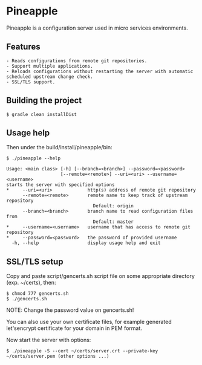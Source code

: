 # Pineapple

Pineapple is a configuration server used in micro services environments.

## Features
    - Reads configurations from remote git repositories.
    - Support multiple applications.
    - Reloads configurations without restarting the server with automatic scheduled upstream change check.
    - SSL/TLS support.

## Building the project
```
$ gradle clean installDist
```

## Usage help
Then under the build/install/pineapple/bin:
```
$ ./pineapple --help
```

```
Usage: <main class> [-h] [--branch=<branch>] --password=<password>
                    [--remote=<remote>] --uri=<uri> --username=<username>
starts the server with specified options
*     --uri=<uri>             http(s) address of remote git repository
      --remote=<remote>       remote name to keep track of upstream repository
                                Default: origin
      --branch=<branch>       branch name to read configuration files from
                                Default: master
*     --username=<username>   username that has access to remote git repository
*     --password=<password>   the password of provided username
  -h, --help                  display usage help and exit
```

## SSL/TLS setup
Copy and paste script/gencerts.sh script file on some appropriate directory (exp. ~/certs), then:
```
$ chmod 777 gencerts.sh
$ ./gencerts.sh
```

NOTE: Change the password value on gencerts.sh!

You can also use your own certificate files, for example generated let'sencrypt certificate for your domain in PEM format.

Now start the server with options:
```
$ ./pineapple -S --cert ~/certs/server.crt --private-key ~/certs/server.pem (other options ...)
```
